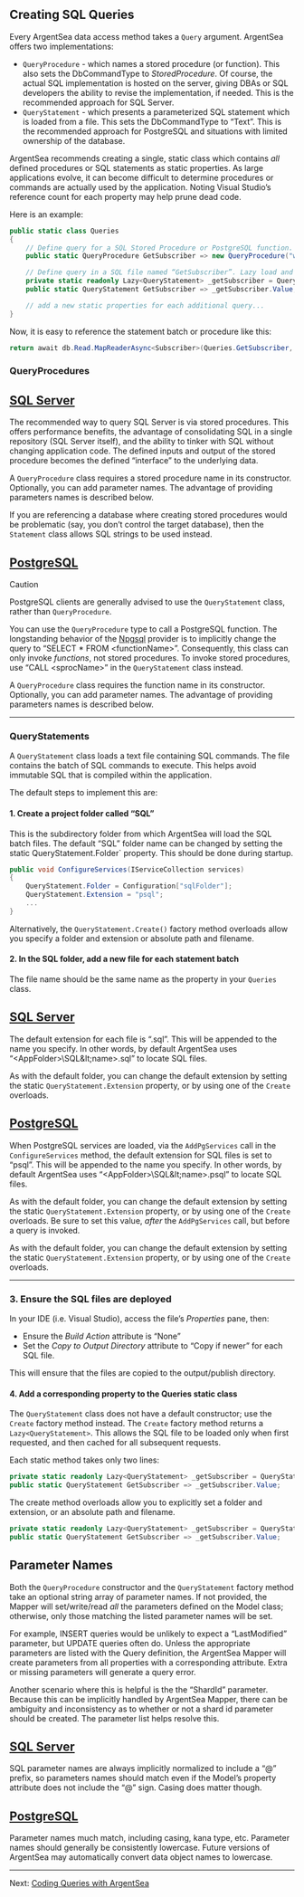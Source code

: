 
## Creating SQL Queries

Every ArgentSea data access method takes a `Query` argument. ArgentSea offers two implementations:

* `QueryProcedure` - which names a stored procedure (or function). This also sets the DbCommandType to *StoredProcedure*. Of course, the actual SQL implementation is hosted on the server, giving DBAs or SQL developers the ability to revise the implementation, if needed. This is the recommended approach for SQL Server.
* `QueryStatement` - which presents a parameterized SQL statement which is loaded from a file. This sets the DbCommandType to “Text”. This is the recommended approach for PostgreSQL and situations with limited ownership of the database.

ArgentSea recommends creating a single, static class which contains *all* defined procedures or SQL statements as static properties. As large applications evolve, it can become difficult to determine procedures or commands are actually used by the application. Noting Visual Studio’s reference count for each property may help prune dead code.

Here is an example:

```csharp
public static class Queries
{
    // Define query for a SQL Stored Procedure or PostgreSQL function.
    public static QueryProcedure GetSubscriber => new QueryProcedure("ws.ListSubscribers", new[] { "subscriberid" });

    // Define query in a SQL file named “GetSubscriber”. Lazy load and cache.
    private static readonly Lazy<QueryStatement> _getSubscriber = QueryStatement.Create("GetSubscriber", new[] { "subid" });
    public static QueryStatement GetSubscriber => _getSubscriber.Value;

    // add a new static properties for each additional query...
}
```

Now, it is easy to reference the statement batch or procedure like this:

```csharp
return await db.Read.MapReaderAsync<Subscriber>(Queries.GetSubscriber, parameters, cancellation);
```

### QueryProcedures

## [SQL Server](#tab/tabid-sql)

The recommended way to query SQL Server is via stored procedures. This offers performance benefits, the advantage of consolidating SQL in a single repository (SQL Server itself), and the ability to tinker with SQL without changing application code. The defined inputs and output of the stored procedure becomes the defined “interface” to the underlying data.

A `QueryProcedure` class requires a stored procedure name in its constructor. Optionally, you can add parameter names. The advantage of providing parameters names is described below.

If you are referencing a database where creating stored procedures would be problematic (say, you don’t control the target database), then the `Statement` class allows SQL strings to be used instead.

## [PostgreSQL](#tab/tabid-pg)

> [!CAUTION]
> PostgreSQL clients are generally advised to use the `QueryStatement` class, rather than `QueryProcedure`.

You can use the `QueryProcedure` type to call a PostgreSQL function. The longstanding behavior of the [Npgsql](http://www.npgsql.org/) provider is to implicitly change the query to “SELECT * FROM &lt;functionName&gt;”. Consequently, this class can only invoke *functions*, not stored procedures. To invoke stored procedures, use “CALL &lt;sprocName&gt;” in the `QueryStatement` class instead.

A `QueryProcedure` class requires the function name in its constructor. Optionally, you can add parameter names. The advantage of providing parameters names is described below.

***

### QueryStatements

A `QueryStatement` class loads a text file containing SQL commands. The file contains the batch of SQL commands to execute. This helps avoid immutable SQL that is compiled within the application.

The default steps to implement this are:

#### 1. Create a project folder called “SQL”

This is the subdirectory folder from which ArgentSea will load the SQL batch files. The default “SQL” folder name can be changed by setting the static QueryStatement.Folder` property. This should be done during startup.

```csharp
public void ConfigureServices(IServiceCollection services)
{
    QueryStatement.Folder = Configuration["sqlFolder"];
    QueryStatement.Extension = "psql";
    ...
}
```

Alternatively, the `QueryStatement.Create()` factory method overloads allow you specify a folder and extension or absolute path and filename.

#### 2. In the SQL folder, add a new file for each statement batch

The file name should be the same name as the property in your `Queries` class.

## [SQL Server](#tab/tabid-sql)

The default extension for each file is “.sql”. This will be appended to the name you specify. In other words, by default ArgentSea uses “&lt;AppFolder&gt;\SQL\&lt;name&gt;.sql” to locate SQL files.

As with the default folder, you can change the default extension by setting the static `QueryStatement.Extension` property, or by using one of the `Create` overloads.

## [PostgreSQL](#tab/tabid-pg)

When PostgreSQL services are loaded, via the `AddPgServices` call in the `ConfigureServices` method, the default extension for SQL files is set to “psql”. This will be appended to the name you specify. In other words, by default ArgentSea uses “&lt;AppFolder&gt;\SQL\&lt;name&gt;.psql” to locate SQL files.

As with the default folder, you can change the default extension by setting the static `QueryStatement.Extension` property, or by using one of the `Create` overloads. Be sure to set this value, *after* the `AddPgServices` call, but before a query is invoked.

As with the default folder, you can change the default extension by setting the static `QueryStatement.Extension` property, or by using one of the `Create` overloads.

***

### 3. Ensure the SQL files are deployed

In your IDE (i.e. Visual Studio), access the file’s *Properties* pane, then:

* Ensure the *Build Action* attribute is “None”
* Set the *Copy to Output Directory* attribute to “Copy if newer” for each SQL file.

This will ensure that the files are copied to the output/publish directory.

#### 4. Add a corresponding property to the Queries static class

The `QueryStatement` class does not have a default constructor; use the `Create` factory method instead. The `Create` factory method returns a `Lazy<QueryStatement>`. This allows the SQL file to be loaded only when first requested, and then cached for all subsequent requests.

Each static method takes only two lines:

```csharp
private static readonly Lazy<QueryStatement> _getSubscriber = QueryStatement.Create("ListSubscribers");
public static QueryStatement GetSubscriber => _getSubscriber.Value;
```

The create method overloads allow you to explicitly set a folder and extension, or an absolute path and filename.

```csharp
private static readonly Lazy<QueryStatement> _getSubscriber = QueryStatement.Create("ListSubscribers", null, "SqlQueries", "qry");
public static QueryStatement GetSubscriber => _getSubscriber.Value;
```

## Parameter Names

Both the `QueryProcedure` constructor and  the `QueryStatement` factory method take an optional string array of parameter names. If not provided, the Mapper will set/write/read *all* the parameters defined on the Model class; otherwise, only those matching the listed parameter names will be set.

For example, INSERT queries would be unlikely to expect a “LastModified” parameter, but UPDATE queries often do. Unless the appropriate parameters are listed with the Query definition, the ArgentSea Mapper will create parameters from all properties with a corresponding attribute. Extra or missing parameters will generate a query error.

Another scenario where this is helpful is the the “ShardId” parameter. Because this can be implicitly handled by ArgentSea Mapper, there can be ambiguity and inconsistency as to whether or not a shard id parameter should be created. The parameter list helps resolve this.

## [SQL Server](#tab/tabid-sql)

SQL parameter names are always implicitly normalized to include a “@” prefix, so parameters names should match even if the Model’s property attribute does not include the “@” sign. Casing does matter though.

## [PostgreSQL](#tab/tabid-pg)

Parameter names much match, including casing, kana type, etc. Parameter names should generally be consistently lowercase. Future versions of ArgentSea may automatically convert data object names to lowercase.

***

Next: [Coding Queries with ArgentSea](sequence.md)

